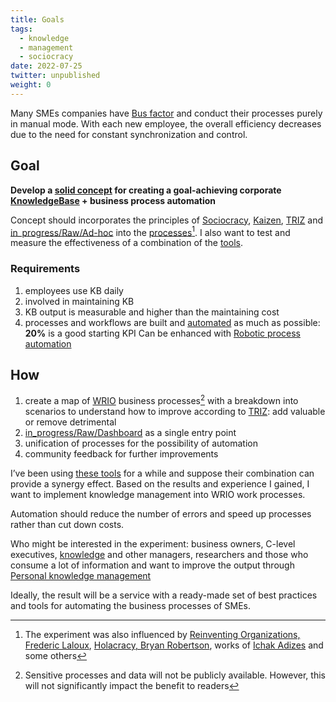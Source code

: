 ```yaml
---
title: Goals
tags:
  - knowledge
  - management
  - sociocracy
date: 2022-07-25
twitter: unpublished
weight: 0
---
```


Many SMEs companies have [Bus factor](https://en.wikipedia.org/wiki/Bus_factor) and conduct their processes purely in manual mode.
With each new employee, the overall efficiency decreases due to the need for constant synchronization and control.

## Goal

**Develop a [solid concept](in_progress\Knowledge%20Forging%20Methodology.md) for creating a goal-achieving corporate [KnowledgeBase](KnowledgeBase.md) + business process automation**

Concept should incorporates the principles of [Sociocracy](https://en.wikipedia.org/wiki/Sociocracy), [Kaizen](https://en.wikipedia.org/wiki/Kaizen), [TRIZ](https://en.wikipedia.org/wiki/TRIZ) and [in_progress/Raw/Ad-hoc](in_progress\Raw\Ad-hoc.md) into the [processes](in_progress\MoCB.%20Processes.md)[^202207301546-1]. 
I also want to test and measure the effectiveness of a combination of the [tools](in_progress\Tools.md).

[^202207301546-1]: The experiment was also influenced by [Reinventing Organizations, Frederic Laloux](https://www.reinventingorganizations.com/), [Holacracy, Bryan Robertson](https://holacracy.org), works of [Ichak Adizes](https://en.wikipedia.org/wiki/Ichak_Adizes) and some others

### Requirements

1. employees use KB daily
1. involved in maintaining KB
1. KB output is measurable and higher than the maintaining cost
1. processes and workflows are built and [automated](in_progress\Raw\Automation.md) as much as possible: **20%** is a good starting KPI
   Can be enhanced with [Robotic process automation](https://en.wikipedia.org/wiki/Robotic_process_automation)

## How

1. create a map of [WRIO](https://wr.io/) business processes[^202207302249-1] with a breakdown into scenarios to understand how to improve according to [TRIZ](https://en.wikipedia.org/wiki/TRIZ): add valuable or remove detrimental
1. [in_progress/Raw/Dashboard](in_progress\Raw\Dashboard.md) as a single entry point
1. unification of processes for the possibility of automation
1. community feedback for further improvements

[^202207302249-1]: Sensitive processes and data will not be publicly available. However, this will not significantly impact the benefit to readers

I’ve been using [these tools](in_progress\Tools.md) for a while and suppose their combination can provide a synergy effect. Based on the results and experience I gained, I want to implement knowledge management into WRIO work processes.

Automation should reduce the number of errors and speed up processes rather than cut down costs.

Who might be interested in the experiment: business owners, C-level executives, [knowledge](in_progress\Raw\Role.%20Knowledge%20manager.md) and other managers, researchers and those who consume a lot of information and want to improve the output through [Personal knowledge management](https://en.wikipedia.org/wiki/Personal_knowledge_management)

Ideally, the result will be a service with a ready-made set of best practices and tools for automating the business processes of SMEs.
